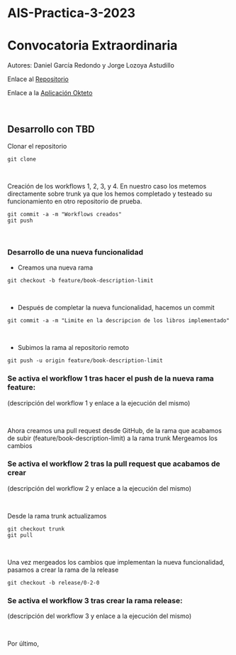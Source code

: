 # AIS-Practica-3-2023
# Convocatoria Extraordinaria
Autores: Daniel García Redondo y Jorge Lozoya Astudillo

Enlace al [Repositorio](https://github.com/lozoyass/ais-j.lozoya.2020-tbd.git)

Enlace a la [Aplicación Okteto](https://books-reviewer-tbd-lozoyass.cloud.okteto.net/)

<br>

## Desarrollo con TBD

Clonar el repositorio
```
git clone
```
<br>

Creación de los workflows 1, 2, 3, y 4.
En nuestro caso los metemos directamente sobre trunk ya que los hemos completado y testeado su funcionamiento en otro repositorio de prueba.
```
git commit -a -m "Workflows creados"
git push 
```
<br>

### Desarrollo de una nueva funcionalidad
- Creamos una nueva rama
```
git checkout -b feature/book-description-limit
```
<br>

- Después de completar la nueva funcionalidad, hacemos un commit
```
git commit -a -m "Limite en la descripcion de los libros implementado"
```
<br>

- Subimos la rama al repositorio remoto
```
git push -u origin feature/book-description-limit
```
### Se activa el workflow 1 tras hacer el push de la nueva rama feature:
(descripción del workflow 1 y enlace a la ejecución del mismo)

<br>

Ahora creamos una pull request desde GitHub, de la rama que acabamos de subir (feature/book-description-limit) a la rama trunk
Mergeamos los cambios
### Se activa el workflow 2 tras la pull request que acabamos de crear
(descripción del workflow 2 y enlace a la ejecución del mismo)

<br>

Desde la rama trunk actualizamos 
```
git checkout trunk
git pull
```
<br>

Una vez mergeados los cambios que implementan la nueva funcionalidad, pasamos a crear la rama de la release
```
git checkout -b release/0-2-0
```
### Se activa el workflow 3 tras crear la rama release:
(descripción del workflow 3 y enlace a la ejecución del mismo)

<br>

Por último, 

